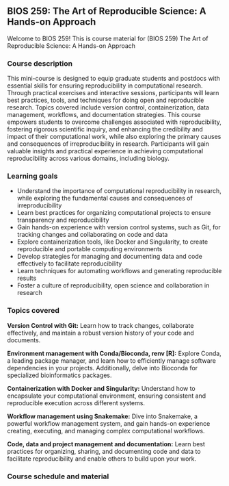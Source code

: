 ## BIOS 259: The Art of Reproducible Science: A Hands-on Approach
Welcome to BIOS 259! This is course material for (BIOS 259) The Art of Reproducible Science: A Hands-on Approach

### Course description

This mini-course is designed to equip graduate students and postdocs with essential skills for ensuring reproducibility in computational research. Through practical exercises and interactive sessions, participants will learn best practices, tools, and techniques for doing open and reproducible research. Topics covered include version control, containerization, data management, workflows, and documentation strategies. This course empowers students to overcome challenges associated with reproducibility, fostering rigorous scientific inquiry, and enhancing the credibility and impact of their computational work, while also exploring the primary causes and consequences of irreproducibility in research. Participants will gain valuable insights and practical experience in achieving computational reproducibility across various domains, including biology.

### Learning goals

- Understand the importance of computational reproducibility in research, while exploring the fundamental causes and consequences of irreproducibility
- Learn best practices for organizing computational projects to ensure transparency and reproducibility
- Gain hands-on experience with version control systems, such as Git, for tracking changes and collaborating on code and data
- Explore containerization tools, like Docker and Singularity, to create reproducible and portable computing environments
- Develop strategies for managing and documenting data and code effectively to facilitate reproducibility
- Learn techniques for automating workflows and generating reproducible results
- Foster a culture of reproducibility, open science and collaboration in research

### Topics covered

**Version Control with Git:** Learn how to track changes, collaborate effectively, and maintain a robust version history of your code and documents.

**Environment management with Conda/Bioconda, renv [R]:** Explore Conda, a leading package manager, and learn how to efficiently manage software dependencies in your projects. Additionally, delve into Bioconda for specialized bioinformatics packages.

**Containerization with Docker and Singularity:**
Understand how to encapsulate your computational environment, ensuring consistent and reproducible execution across different systems.

**Workflow management using Snakemake:**
Dive into Snakemake, a powerful workflow management system, and gain hands-on experience creating, executing, and managing complex computational workflows.

**Code, data and project management and documentation:**
Learn best practices for organizing, sharing, and documenting code and data to facilitate reproducibility and enable others to build upon your work.


### Course schedule and material

